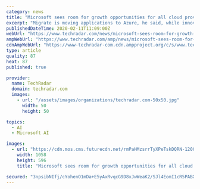 ```yaml
---
category: news
title: "Microsoft sees room for growth opportunities for all cloud providers in UAE"
excerpt: "Migrate is moving applications to Azure, he said, while innovate is all about advanced workloads such as blockchain, AI, IoT and cloud-born workloads. There is a big skills gap in the industry due to the emerging technologies such as AI, blockchain, big data but Ozyucel believes that holding a two-day workshop will bridge the skills gap."
publishedDateTime: 2020-02-11T11:09:00Z
webUrl: "https://www.techradar.com/news/microsoft-sees-room-for-growth-opportunities-for-all-cloud-providers-in-uae"
ampWebUrl: "https://www.techradar.com/amp/news/microsoft-sees-room-for-growth-opportunities-for-all-cloud-providers-in-uae"
cdnAmpWebUrl: "https://www-techradar-com.cdn.ampproject.org/c/s/www.techradar.com/amp/news/microsoft-sees-room-for-growth-opportunities-for-all-cloud-providers-in-uae"
type: article
quality: 87
heat: 87
published: true

provider:
  name: TechRadar
  domain: techradar.com
  images:
    - url: "/assets/images/organizations/techradar.com-50x50.jpg"
      width: 50
      height: 50

topics:
  - AI
  - Microsoft AI

images:
  - url: "https://cdn.mos.cms.futurecdn.net/rmPaHMzsrrTyXPeTskDQRN-1200-80.jpg"
    width: 1058
    height: 596
    title: "Microsoft sees room for growth opportunities for all cloud providers in UAE"

secured: "3npsibNIfj/cYohenO1mDa+E5yAxRvqcG9D8xJwWeaK2/SJl4EomI1cR5PABXPB8CTobPgTeIxTwLowQSEToo/+SHouxXI86Hgy8LXKHeLwJO4hND6julAnPvIiDh5+2bA32UWxytK07aQ1WCHJDLjxf4V1Qk882HNdFm6hyWHYQK1UHTz2YAUpqaPe8FcPc2bhdzvT3ztrlgtvZNmAXKQtSri2KOzYWZGoS592HboZe52GVqSxaUwBdHVtzm7Qm0WPhhxUXvu7aYKIiSSGdkHtbaZgUDxgPs0OyRlek+IbseL8ab5GpZ6xJRW81RGCBR3OEDHXhlKff7t1cKurqMdolqpwko0hcfEc2o/VW8GJoOftJeaw1YmGDxE/WZ7LobggM3qyAeUScpqkweY1OQ/TrGI5Gi+d+XktriIOzS8LsxDPdLGAE+qt+ZK4t2dmAbZKDeAp82eUBMlEJxuToUl6jK695G+G+yK/BpYIsZOs=;r2A7P51LMkCdLvA0R1Mgcw=="
---
```


